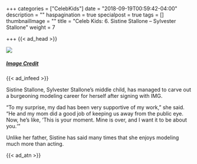 +++
categories = ["CelebKids"]
date = "2018-09-19T00:59:42-04:00"
description = ""
haspagination = true
specialpost = true
tags = []
thumbnailImage = ""
title = "Celeb Kids: 6. Sistine Stallone – Sylvester Stallone"
weight = 7

+++
{{< ad_head >}}

![](/uploads/16-1.jpg)

##### [_Image Credit_](http://americanupbeat.com/kids-of-famous-parents-where-are-they-now/18/)

{{< ad_infeed >}}

Sistine Stallone, Sylvester Stallone’s middle child, has managed to carve out a burgeoning modeling career for herself after signing with IMG.

“To my surprise, my dad has been very supportive of my work,” she said. “He and my mom did a good job of keeping us away from the public eye. Now, he’s like, ‘This is your moment. Mine is over, and I want it to be about you.‘”

Unlike her father, Sistine has said many times that she enjoys modeling much more than acting.

{{< ad_atn >}}
